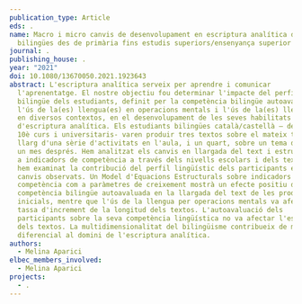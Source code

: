 ```yaml
---
publication_type: Article
eds: .
name: Macro i micro canvis de desenvolupament en escriptura analítica de
  bilingües des de primària fins estudis superiors/ensenyança superior
journal: .
publishing_house: .
year: "2021"
doi: 10.1080/13670050.2021.1923643
abstract: L'escriptura analítica serveix per aprendre i comunicar
  l'aprenentatge. El nostre objectiu fou determinar l'impacte del perfil
  bilingüe dels estudiants, definit per la competència bilingüe autoavaluada,
  l'ús de la(es) llengua(es) en operacions mentals i l'ús de la(es) llengua(es)
  en diversos contextos, en el desenvolupament de les seves habilitats
  d'escriptura analítica. Els estudiants bilingües català/castellà – de 6è curs,
  10è curs i universitaris- varen produir tres textos sobre el mateix tema al
  llarg d'una sèrie d'activitats en l'aula, i un quart, sobre un tema diferent,
  un mes després. Hem analitzat els canvis en llargada del text i estructura com
  a indicadors de competència a través dels nivells escolars i dels textos, i
  hem examinat la contribució del perfil lingüístic dels participants en els
  canvis observats. Un Model d'Equacions Estructurals sobre indicadors de
  competència com a paràmetres de creixement mostrà un efecte positiu de la
  competència bilingüe autoavaluada en la llargada del text de les produccions
  inicials, mentre que l'ús de la llengua per operacions mentals va afectar la
  tassa d'increment de la longitud dels textos. L'autoavaluació dels
  participants sobre la seva competència lingüística no va afectar l'estructura
  dels textos. La multidimensionalitat del bilingüisme contribueix de manera
  diferencial al domini de l'escriptura analítica.
authors:
  - Melina Aparici
elbec_members_involved:
  - Melina Aparici
projects:
  - .
---
```

